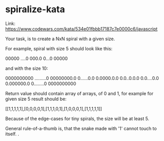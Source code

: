 # spiralize-kata

Link: https://www.codewars.com/kata/534e01fbbb17187c7e0000c6/javascript

Your task, is to create a NxN spiral with a given size.

For example, spiral with size 5 should look like this:

00000
....0
000.0
0...0
00000

and with the size 10:

0000000000
.........0
00000000.0
0......0.0
0.0000.0.0
0.0..0.0.0
0.0....0.0
0.000000.0
0........0
0000000000

Return value should contain array of arrays, of 0 and 1, for example for given size 5 result should be:

[[1,1,1,1,1],[0,0,0,0,1],[1,1,1,0,1],[1,0,0,0,1],[1,1,1,1,1]]

Because of the edge-cases for tiny spirals, the size will be at least 5.

General rule-of-a-thumb is, that the snake made with '1' cannot touch to itself.
.
